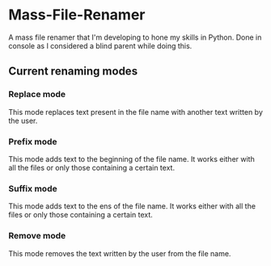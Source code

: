 # Mass-File-Renamer
A mass file renamer that I'm developing to hone my skills in Python. Done in console as I considered a blind parent while doing this.

## Current renaming modes
### Replace mode
This mode replaces text present in the file name with another text written by the user.
### Prefix mode
This mode adds text to the beginning of the file name. It works either with all the files or only those containing a certain text.
### Suffix mode
This mode adds text to the ens of the file name. It works either with all the files or only those containing a certain text.
### Remove mode
This mode removes the text written by the user from the file name.
